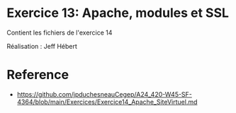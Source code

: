 # Exercice 13: Apache, modules et SSL

Contient les fichiers de l'exercice 14

Réalisation : Jeff Hébert

# Reference

- https://github.com/jpduchesneauCegep/A24_420-W45-SF-4364/blob/main/Exercices/Exercice14_Apache_SiteVirtuel.md
